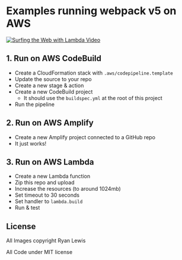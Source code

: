 # Examples running webpack v5 on AWS

[![Surfing the Web with Lambda Video](https://img.youtube.com/vi/IG__c0FyLh4/0.jpg)](https://www.youtube.com/watch?v=IG__c0FyLh4)

## 1. Run on AWS CodeBuild

- Create a CloudFormation stack with `.aws/codepipeline.template`
- Update the source to your repo
- Create a new stage & action
- Create a new CodeBuild project
  - It should use the `buildspec.yml` at the root of this project
- Run the pipeline

## 2. Run on AWS Amplify

- Create a new Amplify project connected to a GitHub repo
- It just works!

## 3. Run on AWS Lambda

- Create a new Lambda function
- Zip this repo and upload
- Increase the resources (to around 1024mb)
- Set timeout to 30 seconds
- Set handler to `lambda.build`
- Run & test

## License

All Images copyright Ryan Lewis

All Code under MIT license

